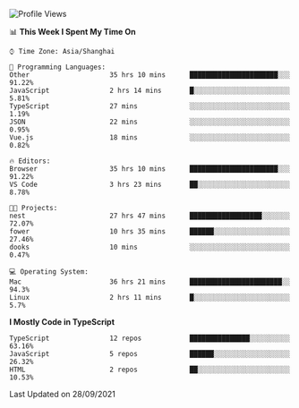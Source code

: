 <!--START_SECTION:waka-->
![Profile Views](http://img.shields.io/badge/Profile%20Views-16-blue)

📊 **This Week I Spent My Time On** 

```text
⌚︎ Time Zone: Asia/Shanghai

💬 Programming Languages: 
Other                    35 hrs 10 mins      ██████████████████████░░░   91.22% 
JavaScript               2 hrs 14 mins       █░░░░░░░░░░░░░░░░░░░░░░░░   5.81% 
TypeScript               27 mins             ░░░░░░░░░░░░░░░░░░░░░░░░░   1.19% 
JSON                     22 mins             ░░░░░░░░░░░░░░░░░░░░░░░░░   0.95% 
Vue.js                   18 mins             ░░░░░░░░░░░░░░░░░░░░░░░░░   0.82%

🔥 Editors: 
Browser                  35 hrs 10 mins      ██████████████████████░░░   91.22% 
VS Code                  3 hrs 23 mins       ██░░░░░░░░░░░░░░░░░░░░░░░   8.78%

🐱‍💻 Projects: 
nest                     27 hrs 47 mins      ██████████████████░░░░░░░   72.07% 
fower                    10 hrs 35 mins      ██████░░░░░░░░░░░░░░░░░░░   27.46% 
dooks                    10 mins             ░░░░░░░░░░░░░░░░░░░░░░░░░   0.47%

💻 Operating System: 
Mac                      36 hrs 21 mins      ███████████████████████░░   94.3% 
Linux                    2 hrs 11 mins       █░░░░░░░░░░░░░░░░░░░░░░░░   5.7%

```

**I Mostly Code in TypeScript** 

```text
TypeScript               12 repos            ███████████████░░░░░░░░░░   63.16% 
JavaScript               5 repos             ██████░░░░░░░░░░░░░░░░░░░   26.32% 
HTML                     2 repos             ██░░░░░░░░░░░░░░░░░░░░░░░   10.53%

```



 Last Updated on 28/09/2021
<!--END_SECTION:waka-->
